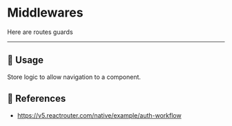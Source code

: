 # Middlewares

Here are routes guards

* * *

## 📏 Usage

Store logic to allow navigation to a component.

## 🔗 References

-   <https://v5.reactrouter.com/native/example/auth-workflow>
